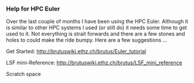 ### Help for HPC Euler

Over the last couple of months I have been using the HPC Euler. Although it is similar to other HPC systems I used (or still do) it needs some time to get used to it. Not everything is strait forwards and there are a few stones and holes to could make the ride bumpy. Here are a few suggestions …

Get Started:
http://brutuswiki.ethz.ch/brutus/Euler_tutorial

LSF mini-Reference:
http://brutuswiki.ethz.ch/brutus/LSF_mini_reference




Scratch space


